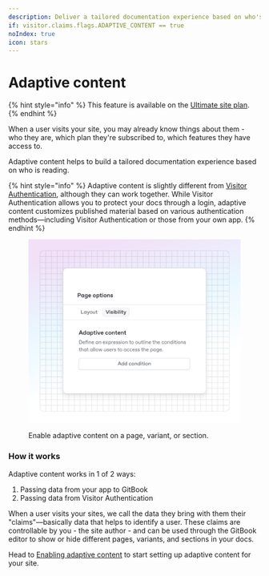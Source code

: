 ```yaml
---
description: Deliver a tailored documentation experience based on who's reading.
if: visitor.claims.flags.ADAPTIVE_CONTENT == true
noIndex: true
icon: stars
---
```


# Adaptive content

{% hint style="info" %}
This feature is available on the [Ultimate site plan](https://www.gitbook.com/pricing).
{% endhint %}

When a user visits your site, you may already know things about them - who they are, which plan they're subscribed to, which features they have access to.

Adaptive content helps to build a tailored documentation experience based on who is reading.

{% hint style="info" %}
Adaptive content is slightly different from [Visitor Authentication](../visitor-authentication/), although they can work together. While Visitor Authentication allows you to protect your docs through a login, adaptive content customizes published material based on various authentication methods—including Visitor Authentication or those from your own app.
{% endhint %}

<figure><img src="../../.gitbook/assets/21_03_25_adaptive_content (1).svg" alt=""><figcaption><p>Enable adaptive content on a page, variant, or section.</p></figcaption></figure>

### How it works

Adaptive content works in 1 of 2 ways:

1. Passing data from your app to GitBook
2. Passing data from Visitor Authentication

When a user visits your sites, we call the data they bring with them their "claims"—basically data that helps to identify a user. These claims are controllable by you - the site author - and can be used through the GitBook editor to show or hide different pages, variants, and sections in your docs.

Head to [Enabling adaptive content](enabling-adaptive-content.md) to start setting up adaptive content for your site.
